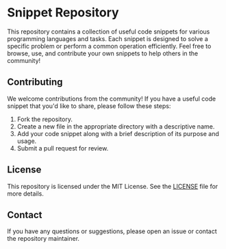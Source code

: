 # Snippet Repository
This repository contains a collection of useful code snippets for various programming languages and tasks. Each snippet is designed to solve a specific problem or perform a common operation efficiently. Feel free to browse, use, and contribute your own snippets to help others in the community!

## Contributing
We welcome contributions from the community! If you have a useful code snippet that you'd like to share, please follow these steps:
1. Fork the repository.
2. Create a new file in the appropriate directory with a descriptive name.
3. Add your code snippet along with a brief description of its purpose and usage.
4. Submit a pull request for review.

## License
This repository is licensed under the MIT License. See the [LICENSE](LICENSE) file for more details.

## Contact
If you have any questions or suggestions, please open an issue or contact the repository maintainer.